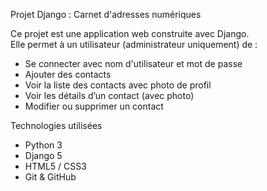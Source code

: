 Projet Django : Carnet d'adresses numériques

Ce projet est une application web construite avec Django.  
Elle permet à un utilisateur (administrateur uniquement) de :

- Se connecter avec nom d'utilisateur et mot de passe
- Ajouter des contacts
- Voir la liste des contacts avec photo de profil
- Voir les détails d’un contact (avec photo)
- Modifier ou supprimer un contact

Technologies utilisées

- Python 3
- Django 5
- HTML5 / CSS3
- Git & GitHub
